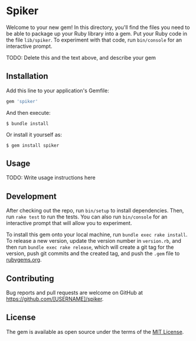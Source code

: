 # Spiker

Welcome to your new gem! In this directory, you'll find the files you need to be able to package up your Ruby library into a gem. Put your Ruby code in the file `lib/spiker`. To experiment with that code, run `bin/console` for an interactive prompt.

TODO: Delete this and the text above, and describe your gem

## Installation

Add this line to your application's Gemfile:

```ruby
gem 'spiker'
```

And then execute:

    $ bundle install

Or install it yourself as:

    $ gem install spiker

## Usage

TODO: Write usage instructions here

## Development

After checking out the repo, run `bin/setup` to install dependencies. Then, run `rake test` to run the tests. You can also run `bin/console` for an interactive prompt that will allow you to experiment.

To install this gem onto your local machine, run `bundle exec rake install`. To release a new version, update the version number in `version.rb`, and then run `bundle exec rake release`, which will create a git tag for the version, push git commits and the created tag, and push the `.gem` file to [rubygems.org](https://rubygems.org).

## Contributing

Bug reports and pull requests are welcome on GitHub at https://github.com/[USERNAME]/spiker.

## License

The gem is available as open source under the terms of the [MIT License](https://opensource.org/licenses/MIT).
